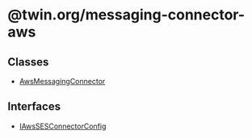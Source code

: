 # @twin.org/messaging-connector-aws

## Classes

- [AwsMessagingConnector](classes/AwsMessagingConnector.md)

## Interfaces

- [IAwsSESConnectorConfig](interfaces/IAwsSESConnectorConfig.md)
